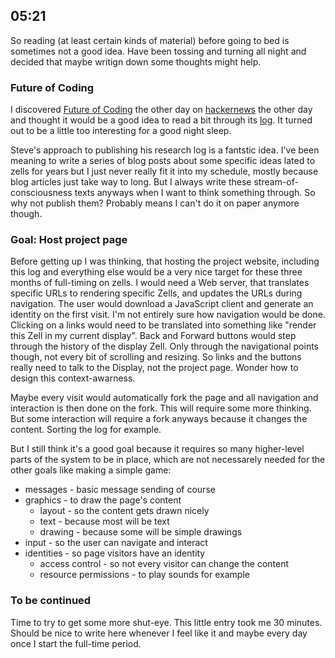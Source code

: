 ## 05:21

So reading (at least certain kinds of material) before going to bed is sometimes not a good idea. Have been tossing and turning all night and decided that maybe writign down some thoughts might help.

### Future of Coding

I discovered [Future of Coding](http://futureofcoding.org/) the other day on [hackernews](https://news.ycombinator.com/item?id=16736913) the other day and thought it would be a good idea to read a bit through its  [log](http://futureofcoding.org/log). It turned out to be a little too interesting for a good night sleep.

Steve's approach to publishing his research log is a fantstic idea. I've been meaning to write a series of blog posts about some specific ideas lated to zells for years but I just never really fit it into my schedule, mostly because blog articles just take way to long. But I always write these stream-of-consciousness texts anyways when I want to think something through. So why not publish them? Probably means I can't do it on paper anymore though.


### Goal: Host project page

Before getting up I was thinking, that hosting the project website, including this log and everything else would be a very nice target for these three months of full-timing on zells. I would need a Web server, that translates specific URLs to rendering specific Zells, and updates the URLs during navigation. The user would download a JavaScript client and generate an identity on the first visit. I'm not entirely sure how navigation would be done. Clicking on a links would need to be translated into something like "render this Zell in my current display". Back and Forward buttons would step through the history of the display Zell. Only through the navigational points though, not every bit of scrolling and resizing. So links and the buttons really need to talk to the Display, not the project page. Wonder how to design this context-awarness. 

Maybe every visit would automatically fork the page and all navigation and interaction is then done on the fork. This will require some more thinking. But some interaction will require a fork anyways because it changes the content. Sorting the log for example.

But I still think it's a good goal because it requires so many higher-level parts of the system to be in place, which are not necessarely needed for the other goals like making a simple game:

- messages - basic message sending of course
- graphics - to draw the page's content
  - layout - so the content gets drawn nicely
  - text - because most will be text
  - drawing - because some will be simple drawings
- input - so the user can navigate and interact
- identities - so page visitors have an identity
  - access control - so not every visitor can change the content
  - resource permissions - to play sounds for example
  
  
### To be continued

Time to try to get some more shut-eye. This little entry took me 30 minutes. Should be nice to write here whenever I feel like it and maybe every day once I start the full-time period.